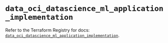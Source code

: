 # `data_oci_datascience_ml_application_implementation`

Refer to the Terraform Registry for docs: [`data_oci_datascience_ml_application_implementation`](https://registry.terraform.io/providers/hashicorp/oci/7.19.0/docs/data-sources/datascience_ml_application_implementation).

